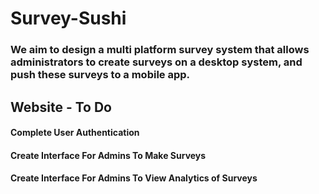 # Survey-Sushi
### We aim to design a multi platform survey system that allows administrators to create surveys on a desktop system, and push these surveys to a mobile app.

## Website - To Do

#### Complete User Authentication
#### Create Interface For Admins To Make Surveys
#### Create Interface For Admins To View Analytics of Surveys
